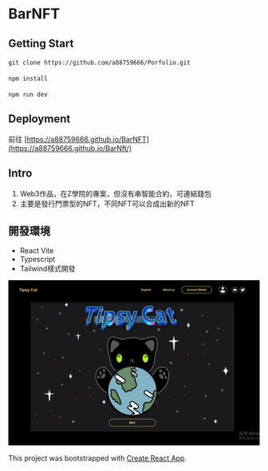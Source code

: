 # BarNFT

## Getting Start

    git clone https://github.com/a88759666/Porfolio.git

    npm install

    npm run dev

## Deployment

前往 [https://a88759666.github.io/BarNFT](https://a88759666.github.io/BarNft/)

## Intro

1. Web3作品，在Z學院的專案，但沒有串智能合約，可連結錢包
2. 主要是發行門票型的NFT，不同NFT可以合成出新的NFT

## 開發環境

  * React Vite
  * Typescript
  * Tailwind樣式開發

![screenshot](./src/assets/images/screenshot.png)


This project was bootstrapped with [Create React App](https://github.com/facebook/create-react-app).
